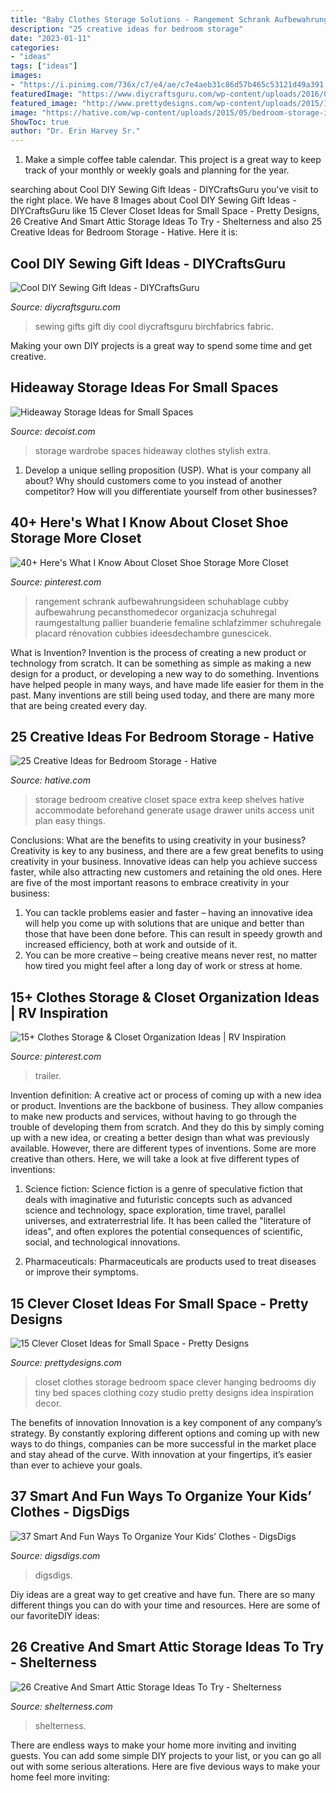 ```yaml
---
title: "Baby Clothes Storage Solutions - Rangement Schrank Aufbewahrungsideen Schuhablage Cubby Aufbewahrung Pecansthomedecor Organizacja Schuhregal Raumgestaltung Pallier Buanderie Femaline Schlafzimmer Schuhregale Placard Rénovation Cubbies Ideesdechambre Gunescicek"
description: "25 creative ideas for bedroom storage"
date: "2023-01-11"
categories:
- "ideas"
tags: ["ideas"]
images:
- "https://i.pinimg.com/736x/c7/e4/ae/c7e4aeb31c86d57b465c53121d49a391.jpg"
featuredImage: "https://www.diycraftsguru.com/wp-content/uploads/2016/03/06-sewing-gifts-featured-image.jpg"
featured_image: "http://www.prettydesigns.com/wp-content/uploads/2015/10/Clothes-Storage.jpg"
image: "https://hative.com/wp-content/uploads/2015/05/bedroom-storage-ideas/1-bedroom-storage-ideas.jpg"
ShowToc: true
author: "Dr. Erin Harvey Sr."
---
```



1. Make a simple coffee table calendar. This project is a great way to keep track of your monthly or weekly goals and planning for the year.

	

		
searching about Cool DIY Sewing Gift Ideas - DIYCraftsGuru you've visit to the right place. We have 8 Images about Cool DIY Sewing Gift Ideas - DIYCraftsGuru like 15 Clever Closet Ideas for Small Space - Pretty Designs, 26 Creative And Smart Attic Storage Ideas To Try - Shelterness and also 25 Creative Ideas for Bedroom Storage - Hative. Here it is:
		
    
## Cool DIY Sewing Gift Ideas - DIYCraftsGuru

<img loading=lazy src="https://www.diycraftsguru.com/wp-content/uploads/2016/03/06-sewing-gifts-featured-image.jpg" onerror="this.onerror=null;this.src='https://tse1.mm.bing.net/th?id=OIP.ZJ-OvAdf36MsbKNBsQX4uwHaLH&amp;pid=15.1';" alt="Cool DIY Sewing Gift Ideas - DIYCraftsGuru">

_Source: diycraftsguru.com_

>sewing gifts gift diy cool diycraftsguru birchfabrics fabric. 

	

Making your own DIY projects is a great way to spend some time and get creative.

    
## Hideaway Storage Ideas For Small Spaces

<img loading=lazy src="http://cdn.decoist.com/wp-content/uploads/2016/10/Wardrobe-storage.jpg" onerror="this.onerror=null;this.src='https://tse1.mm.bing.net/th?id=OIP.WAHlali9_MO38hJ8CG43gAHaLH&amp;pid=15.1';" alt="Hideaway Storage Ideas for Small Spaces">

_Source: decoist.com_

>storage wardrobe spaces hideaway clothes stylish extra. 

	

1. Develop a unique selling proposition (USP). What is your company all about? Why should customers come to you instead of another competitor? How will you differentiate yourself from other businesses? 

    
## 40+ Here&#039;s What I Know About Closet Shoe Storage More Closet

<img loading=lazy src="https://i.pinimg.com/736x/c7/e4/ae/c7e4aeb31c86d57b465c53121d49a391.jpg" onerror="this.onerror=null;this.src='https://tse3.mm.bing.net/th?id=OIP.z3tCHK_3kuJ4zg1yu-fG3AHaJ3&amp;pid=15.1';" alt="40+ Here&#039;s What I Know About Closet Shoe Storage More Closet">

_Source: pinterest.com_

>rangement schrank aufbewahrungsideen schuhablage cubby aufbewahrung pecansthomedecor organizacja schuhregal raumgestaltung pallier buanderie femaline schlafzimmer schuhregale placard rénovation cubbies ideesdechambre gunescicek. 

	

What is Invention?
Invention is the process of creating a new product or technology from scratch. It can be something as simple as making a new design for a product, or developing a new way to do something. Inventions have helped people in many ways, and have made life easier for them in the past. Many inventions are still being used today, and there are many more that are being created every day.

    
## 25 Creative Ideas For Bedroom Storage - Hative

<img loading=lazy src="https://hative.com/wp-content/uploads/2015/05/bedroom-storage-ideas/1-bedroom-storage-ideas.jpg" onerror="this.onerror=null;this.src='https://tse2.mm.bing.net/th?id=OIP.f4mrT1RBrktrDOQfMyVengHaJ4&amp;pid=15.1';" alt="25 Creative Ideas for Bedroom Storage - Hative">

_Source: hative.com_

>storage bedroom creative closet space extra keep shelves hative accommodate beforehand generate usage drawer units access unit plan easy things. 

	

Conclusions: What are the benefits to using creativity in your business?
Creativity is key to any business, and there are a few great benefits to using creativity in your business. Innovative ideas can help you achieve success faster, while also attracting new customers and retaining the old ones. Here are five of the most important reasons to embrace creativity in your business: 

1. You can tackle problems easier and faster – having an innovative idea will help you come up with solutions that are unique and better than those that have been done before. This can result in speedy growth and increased efficiency, both at work and outside of it. 
2. You can be more creative – being creative means never rest, no matter how tired you might feel after a long day of work or stress at home.

    
## 15+ Clothes Storage &amp; Closet Organization Ideas | RV Inspiration

<img loading=lazy src="https://i.pinimg.com/originals/fa/40/a8/fa40a8a6aacec354e9dc8996ae6d35ae.jpg" onerror="this.onerror=null;this.src='https://tse4.mm.bing.net/th?id=OIP.vdZcOVdvFTJjCPyAAGpjSgHaNV&amp;pid=15.1';" alt="15+ Clothes Storage &amp; Closet Organization Ideas | RV Inspiration">

_Source: pinterest.com_

>trailer. 

	

Invention definition: A creative act or process of coming up with a new idea or product.
Inventions are the backbone of business. They allow companies to make new products and services, without having to go through the trouble of developing them from scratch. And they do this by simply coming up with a new idea, or creating a better design than what was previously available.
However, there are different types of inventions. Some are more creative than others. Here, we will take a look at five different types of inventions:

1) Science fiction: Science fiction is a genre of speculative fiction that deals with imaginative and futuristic concepts such as advanced science and technology, space exploration, time travel, parallel universes, and extraterrestrial life. It has been called the "literature of ideas", and often explores the potential consequences of scientific, social, and technological innovations.

2) Pharmaceuticals: Pharmaceuticals are products used to treat diseases or improve their symptoms.

    
## 15 Clever Closet Ideas For Small Space - Pretty Designs

<img loading=lazy src="http://www.prettydesigns.com/wp-content/uploads/2015/10/Clothes-Storage.jpg" onerror="this.onerror=null;this.src='https://tse3.mm.bing.net/th?id=OIP.1aTzA40VQhfVq9wn073BxQHaLF&amp;pid=15.1';" alt="15 Clever Closet Ideas for Small Space - Pretty Designs">

_Source: prettydesigns.com_

>closet clothes storage bedroom space clever hanging bedrooms diy tiny bed spaces clothing cozy studio pretty designs idea inspiration decor. 

	

The benefits of innovation
Innovation is a key component of any company’s strategy. By constantly exploring different options and coming up with new ways to do things, companies can be more successful in the market place and stay ahead of the curve. With innovation at your fingertips, it’s easier than ever to achieve your goals.

    
## 37 Smart And Fun Ways To Organize Your Kids’ Clothes - DigsDigs

<img loading=lazy src="https://www.digsdigs.com/photos/smart-and-fun-kids-clothes-organizing-ideas-11.jpg" onerror="this.onerror=null;this.src='https://tse2.mm.bing.net/th?id=OIP.4YtWfQtVTW-NZDvSHIwgIQAAAA&amp;pid=15.1';" alt="37 Smart And Fun Ways To Organize Your Kids’ Clothes - DigsDigs">

_Source: digsdigs.com_

>digsdigs. 

	

Diy ideas are a great way to get creative and have fun. There are so many different things you can do with your time and resources. Here are some of our favoriteDIY ideas:

    
## 26 Creative And Smart Attic Storage Ideas To Try - Shelterness

<img loading=lazy src="https://i.shelterness.com/2016/06/11-closet-with-mirror-doors-and-clothes-hangers.jpg" onerror="this.onerror=null;this.src='https://tse4.mm.bing.net/th?id=OIP.AaZNqroZo-qs21QBaQNcogHaOP&amp;pid=15.1';" alt="26 Creative And Smart Attic Storage Ideas To Try - Shelterness">

_Source: shelterness.com_

>shelterness. 

	

There are endless ways to make your home more inviting and inviting guests. You can add some simple DIY projects to your list, or you can go all out with some serious alterations. Here are five devious ways to make your home feel more inviting: 

